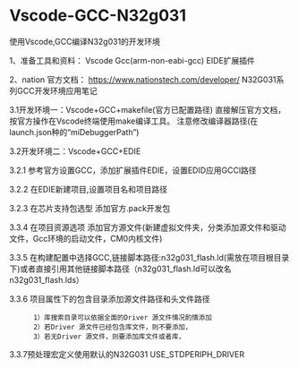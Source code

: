 # Vscode-GCC-N32g031
使用Vscode,GCC编译N32g031的开发环境

1、准备工具和资料：
Vscode 
Gcc(arm-non-eabi-gcc) 
EIDE扩展插件

2、nation 官方文档：
https://www.nationstech.com/developer/
N32G031系列GCC开发环境应用笔记

3.1开发环境一：Vscode+GCC+makefile(官方已配置路径)
直接解压官方文档，按官方操作在Vscode终端使用make编译工具。
注意修改编译器路径(在launch.json种的“miDebuggerPath”)

3.2开发环境二：Vscode+GCC+EDIE

3.2.1  参考官方设置GCC，添加扩展插件EDIE，设置EDID应用GCCl路径

3.2.2  在EDIE新建项目,设置项目名和项目路径

3.2.3  在芯片支持包选型 添加官方.pack开发包

3.3.4  在项目资源选项 添加官方源文件(新建虚拟文件夹，分类添加源文件和驱动文件，Gcc环境的启动文件，CM0内核文件)

3.3.5  在构建配置中选择GCC,链接脚本路径:n32g031_flash.ld(需放在项目根目录下)或者直接引用其他链接脚本路径（n32g031_flash.ld可以改名n32g031_flash.lds）

3.3.6  项目属性下的包含目录添加源文件路径和头文件路径

          1）库搜索目录可以依据全面的Driver 源文件情况酌情添加
          2）若Driver 源文件已经包含库文件，则不要添加，     
          3）若无Driver 源文件，则要添加库文件或者库，
          
3.3.7预处理宏定义使用默认的N32G031 USE_STDPERIPH_DRIVER


